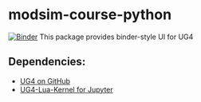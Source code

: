 # modsim-course-python
[![Binder](https://mybinder.org/badge_logo.svg)](https://mybinder.org/v2/gh/UG4/modsim-course-python/HEAD)
This package provides binder-style UI for UG4


## Dependencies:
* [UG4 on GitHub](http://github.com/UG4)
* [UG4-Lua-Kernel for Jupyter](http://github.com/anaegel) 
